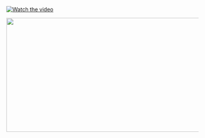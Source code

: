 [![Watch the video](https://img.youtube.com/vi/MLjy0dxocfc?si=ktn1hGuRmO01DbW1/hqdefault.jpg)](https://www.youtube.com/embed/MLjy0dxocfc?si=ktn1hGuRmO01DbW1)

[<img src="https://img.youtube.com/vi/MLjy0dxocfc?si=ktn1hGuRmO01DbW1/hqdefault.jpg" width="600" height="300"
/>](https://www.youtube.com/embed/MLjy0dxocfc?si=ktn1hGuRmO01DbW1)

